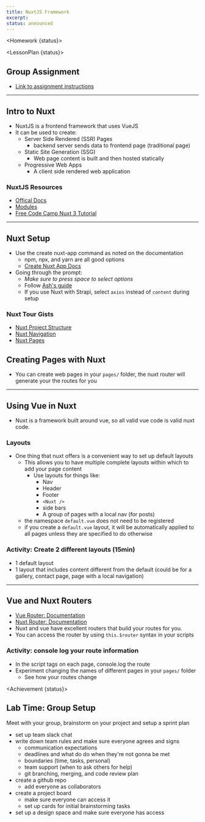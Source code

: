 ```yaml
---
title: NuxtJS Framework
excerpt:
status: announced
---
```


<script>
	import Homework from "$lib/components/Homework.svelte";
	import LessonPlan from "$lib/components/LessonPlan.svelte";
	import Achievement from "$lib/components/Achievement.svelte";
</script>

<Homework {status}>

</Homework>

<LessonPlan {status}>

<h2>Group Assignment</h2>

- [Link to assignment instructions]()

---

<h2>Intro to Nuxt</h2>

- NuxtJS is a frontend framework that uses VueJS
- It can be used to create:
  - Server Side Rendered (SSR) Pages
    - backend server sends data to frontend page (traditional page)
  - Static Site Generation (SSG)
    - Web page content is built and then hosted statically
  - Progressive Web Apps
    - A client side rendered web application

### NuxtJS Resources

- [Offical Docs](https://nuxt.com)
- [Modules](https://nuxt.com/modules)
- [Free Code Camp Nuxt 3 Tutorial](https://www.freecodecamp.org/news/nuxt-3-course-for-beginners/)

---

## Nuxt Setup

- Use the create nuxt-app command as noted on the documentation
  - npm, npx, and yarn are all good options
  - [Create Nuxt App Docs](https://github.com/nuxt/create-nuxt-app/blob/master/README.md)
- Going through the prompt:
  - _Make sure to press space to select options_
  - Follow [Ash's guide](https://gist.github.com/lilyx13/db43759b547b7cf909d4167d0577d482)
  - If you use Nuxt with Strapi, select `axios` instead of `content` during setup

### Nuxt Tour Gists

- [Nuxt Project Structure](https://gist.github.com/ashx3s/4c973750fb63713d04f7d2f64fa20223)
- [Nuxt Navigation](https://gist.github.com/ashx3s/3ae4627f079929978634d9d84b776f35)
- [Nuxt Pages](https://gist.github.com/ashx3s/b4dfac6b3f0c3a5c98dee24a6d44eb72)

## Creating Pages with Nuxt

- You can create web pages in your `pages/` folder, the nuxt router will generate your the routes for you

---

## Using Vue in Nuxt

- Nuxt is a framework built around vue, so all valid vue code is valid nuxt code.

### Layouts

- One thing that nuxt offers is a convenient way to set up default layouts
  - This allows you to have multiple complete layouts within which to add your page content
    - Use layouts for things like:
      - Nav
      - Header
      - Footer
      - `<Nuxt />`
      - side bars
      - A group of pages with a local nav (for posts)
  - the namespace `default.vue` does not need to be registered
  - if you create a `default.vue` layout, it will be automatically applied to all pages unless they are specified to do otherwise

### Activity: Create 2 different layouts (15min)

- 1 default layout
- 1 layout that includes content different from the default (could be for a gallery, contact page, page with a local navigation)

---

<h2>Vue and Nuxt Routers</h2>

- [Vue Router: Documentation](https://router.vuejs.org/)
- [Nuxt Router: Documentation](https://nuxtjs.org/docs/features/file-system-routing)
- Nuxt and vue have excellent routers that build your routes for you.
- You can access the router by using `this.$router` syntax in your scripts

### Activity: console log your route information

- In the script tags on each page, console.log the route
- Experiment changing the names of different pages in your `pages/` folder
  - See how your routes change

</LessonPlan>

<Achievement {status}>

<h2>Lab Time: Group Setup</h2>

Meet with your group, brainstorm on your project and setup a sprint plan

- set up team slack chat
- write down team rules and make sure everyone agrees and signs
  - communication expectations
  - deadlines and what do do when they're not gonna be met
  - boundaries (time, tasks, personal)
  - team support (when to ask others for help)
  - git branching, merging, and code review plan
- create a github repo
  - add everyone as collaborators
- create a project board
  - make sure everyone can access it
  - set up cards for initial brainstorming tasks
- set up a design space and make sure everyone has access

</Achievement>
